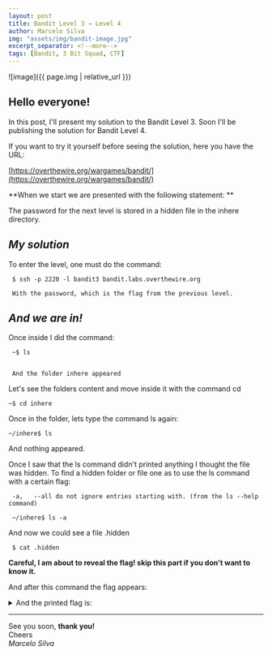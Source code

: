 ```yaml
---
layout: post
title: Bandit Level 3 → Level 4
author: Marcelo Silva
img: "assets/img/bandit-image.jpg"
excerpt_separator: <!--more-->
tags: [Bandit, 3 Bit Squad, CTF]
---
```


![image]({{ page.img | relative_url }})



## Hello everyone!


In this post, I'll present my solution to the Bandit Level 3. Soon I'll be publishing the solution for Bandit Level 4.

<!--more-->
If you want to try it yourself before seeing the solution, here you have the URL:


[https://overthewire.org/wargames/bandit/](https://overthewire.org/wargames/bandit/)



**When we start we are presented with the following statement: **



The password for the next level is stored in a hidden file in the inhere directory.



## *My solution*


To enter the level, one must do the command: 
     

     $ ssh -p 2220 -l bandit3 bandit.labs.overthewire.org

     With the password, which is the flag from the previous level.
    

## *And we are in!*     



Once inside I did the command:
    
     ~$ ls


     And the folder inhere appeared


Let's see the folders content and move inside it with the command cd


    ~$ cd inhere



Once in the folder, lets type the command ls again:


    ~/inhere$ ls

    
And nothing appeared.
    
Once I saw that the ls command didn't printed anything I thought the file was hidden. 
To find a hidden folder or file one as to use the ls command with a certain flag:

     -a,   --all do not ignore entries starting with. (from the ls --help command)
     
     ~/inhere$ ls -a


And now we could see a file .hidden


     $ cat .hidden     


**Careful, I am about to reveal the flag! skip this part if you don't want to know it.**



And after this command the flag appears:

<details>
  <summary>And the printed flag is: </summary>
     {% highlight text %} pIwrPrtPN36QITSp3EQaw936yaFoFgAB {% endhighlight text %}
</details> 

----
See you soon, **thank you!**  
Cheers  
*Marcelo Silva*

